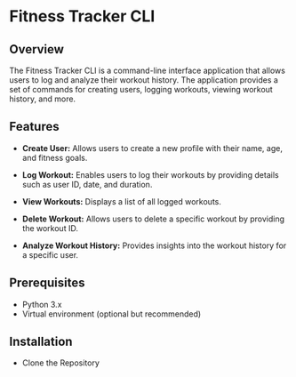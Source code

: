 # Fitness Tracker CLI

## Overview

The Fitness Tracker CLI is a command-line interface application that allows users to log and analyze their workout history. The application provides a set of commands for creating users, logging workouts, viewing workout history, and more.

## Features

- **Create User:** Allows users to create a new profile with their name, age, and fitness goals.

- **Log Workout:** Enables users to log their workouts by providing details such as user ID, date, and duration.

- **View Workouts:** Displays a list of all logged workouts.

- **Delete Workout:** Allows users to delete a specific workout by providing the workout ID.

- **Analyze Workout History:** Provides insights into the workout history for a specific user.

## Prerequisites

- Python 3.x
- Virtual environment (optional but recommended)

## Installation
- Clone the Repository
